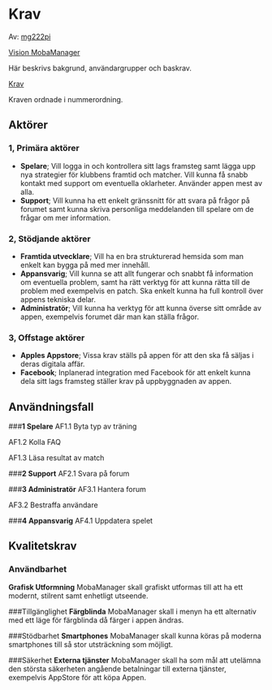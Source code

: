 # Krav
Av: [mg222pi](https://github.com/MarkusGirdland)

[Vision MobaManager](https://github.com/MarkusGirdland/Uppgift-234/blob/master/Vision.md)

Här beskrivs bakgrund, användargrupper och baskrav.

[Krav](www.kommersnart.se)

Kraven ordnade i nummerordning.

## Aktörer

### 1, Primära aktörer
- **Spelare**; Vill logga in och kontrollera sitt lags framsteg samt lägga upp nya strategier för klubbens framtid och matcher. Vill kunna få snabb kontakt med support om eventuella oklarheter. Använder appen mest av alla.
- **Support**; Vill kunna ha ett enkelt gränssnitt för att svara på frågor på forumet samt kunna skriva personliga meddelanden till spelare om de frågar om mer information.


### 2, Stödjande aktörer
- **Framtida utvecklare**; Vill ha en bra strukturerad hemsida som man enkelt kan bygga på med mer innehåll.
- **Appansvarig**; Vill kunna se att allt fungerar och snabbt få information om eventuella problem, samt ha rätt verktyg för att kunna rätta till de problem med exempelvis en patch. Ska enkelt kunna ha full kontroll över appens tekniska delar.
- **Administratör**; Vill kunna ha verktyg för att kunna överse sitt område av appen, exempelvis forumet där man kan ställa frågor.

### 3, Offstage aktörer
- **Apples Appstore**; Vissa krav ställs på appen för att den ska få säljas i deras digitala affär.
- **Facebook**; Inplanerad integration med Facebook för att enkelt kunna dela sitt lags framsteg ställer krav på uppbyggnaden av appen.


## Användningsfall
###**1 Spelare**
AF1.1 Byta typ av träning

AF1.2 Kolla FAQ

AF1.3 Läsa resultat av match

###**2 Support**
AF2.1 Svara på forum 

###**3 Administratör**
AF3.1 Hantera forum

AF3.2 Bestraffa användare

###**4 Appansvarig**
AF4.1 Uppdatera spelet

## Kvalitetskrav
### Användbarhet
**Grafisk Utformning**
MobaManager skall grafiskt utformas till att ha ett modernt, stilrent samt enhetligt utseende.

###Tillgänglighet
**Färgblinda**
MobaManager skall i menyn ha ett alternativ med ett läge för färgblinda då färger i appen ändras.

###Stödbarhet
**Smartphones**
MobaManager skall kunna köras på moderna smartphones till så stor utsträckning som möjligt.

###Säkerhet
**Externa tjänster**
MobaManager skall ha som mål att utelämna den största säkerheten angående betalningar till externa tjänster, exempelvis AppStore för att köpa Appen.
